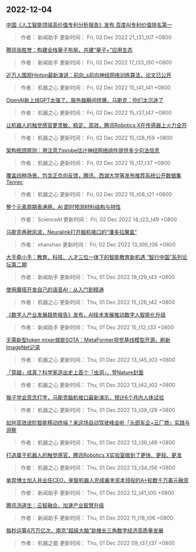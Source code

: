 
## 2022-12-04

 [中国《人工智能领域高价值专利分析报告》发布 百度AI专利价值排名第一](https://www.jiqizhixin.com/articles/2022-12-02-12)

> 作者： 新闻助手  更新时间： Fri, 02 Dec 2022 21_t31_t07 +0800

 [腾讯张胜誉：构建全栈量子布局，共建“量子+”应用生态](https://www.jiqizhixin.com/articles/2022-12-02-11)

> 作者： 新闻助手  更新时间： Fri, 02 Dec 2022 17_t33_t50 +0800

 [近万人围观Hinton最新演讲：前向_s前向神经网络训练算法，论文已公开](https://www.jiqizhixin.com/articles/2022-12-02-9)

> 作者： 机器之心  更新时间： Fri, 02 Dec 2022 15_t41_t41 +0800

 [OpenAI新上线GPT太强了，服务器瞬间挤爆，马斯克：你们太沉迷了](https://www.jiqizhixin.com/articles/2022-12-02-8)

> 作者： 机器之心  更新时间： Fri, 02 Dec 2022 15_t37_t47 +0800

 [让机器人的触觉感官更灵敏、稳定、高效，腾讯Robotics X在传感器上火力全开](https://www.jiqizhixin.com/articles/2022-12-02-7)

> 作者： 机器之心  更新时间： Fri, 02 Dec 2022 15_t28_t59 +0800

 [架构瓶颈原则：用注意力probe估计神经网络组件提供多少句法信息](https://www.jiqizhixin.com/articles/2022-12-02-6)

> 作者： 机器之心  更新时间： Fri, 02 Dec 2022 15_t17_t37 +0800

 [覆盖四种场景、包含正负向反馈，腾讯、西湖大学等发布推荐系统公开数据集Tenrec](https://www.jiqizhixin.com/articles/2022-12-02-5)

> 作者： 机器之心  更新时间： Fri, 02 Dec 2022 15_t08_t21 +0800

 [整个元素周期表通用，AI 即时预测材料结构与特性](https://www.jiqizhixin.com/articles/2022-12-02-2)

> 作者： ScienceAI  更新时间： Fri, 02 Dec 2022 14_t23_t49 +0800

 [马斯克再掀风波，Neuralink打开脑机接口的“潘多拉魔盒”](https://www.jiqizhixin.com/articles/2022-12-02)

> 作者： shanshan  更新时间： Fri, 02 Dec 2022 13_t06_t06 +0800

 [大手牵小手：教育、科技、人才三位一体下的智能教育新机遇   “智行中国”系列论坛第二期](https://www.jiqizhixin.com/articles/2022-12-01-16)

> 作者： 新闻助手  更新时间： Thu, 01 Dec 2022 19_t29_t43 +0800

 [使用魔搭开发自己的语音AI：从入门到精通](https://www.jiqizhixin.com/articles/2022-12-01-12)

> 作者： 机器之心  更新时间： Thu, 01 Dec 2022 15_t26_t42 +0800

 [《数字人产业发展趋势报告》发布，AI技术发展推动数字人智能化升级](https://www.jiqizhixin.com/articles/2022-12-01-11)

> 作者： 新闻助手  更新时间： Thu, 01 Dec 2022 15_t12_t33 +0800

 [无需新型token mixer就能SOTA：MetaFormer视觉基线模型开源，刷新ImageNet记录](https://www.jiqizhixin.com/articles/2022-12-01-9)

> 作者： 机器之心  更新时间： Thu, 01 Dec 2022 13_t45_t03 +0800

 [「穿越」成真？科学家造出史上首个「虫洞」，登Nature封面](https://www.jiqizhixin.com/articles/2022-12-01-8)

> 作者： 机器之心  更新时间： Thu, 01 Dec 2022 13_t42_t02 +0800

 [猴子学会意念打字，马斯克脑机接口最新演示，预计6个月内人体试验](https://www.jiqizhixin.com/articles/2022-12-01-7)

> 作者： 机器之心  更新时间： Thu, 01 Dec 2022 13_t38_t29 +0800

 [如何高效进阶智能移动终端？来这场自动驾驶峰会听「头部车企+云厂商」实践与洞察](https://www.jiqizhixin.com/articles/2022-12-01-6)

> 作者： 机器之心  更新时间： Thu, 01 Dec 2022 13_t36_t49 +0800

 [打造属于机器人的触觉感官，腾讯Robotics X实验室做到了更快、更轻、更准](https://www.jiqizhixin.com/articles/2022-12-01-5)

> 作者： 机器之心  更新时间： Thu, 01 Dec 2022 13_t34_t56 +0800

 [单羿博士加入并出任CEO，鉴智机器人完成襄禾资本领投的A+轮数千万美元融资](https://www.jiqizhixin.com/articles/2022-12-01-10)

> 作者： 新闻助手  更新时间： Thu, 01 Dec 2022 12_t41_t00 +0800

 [腾讯汤道生：云智融合，加速产业智慧升级](https://www.jiqizhixin.com/articles/2022-12-01-4)

> 作者： 新闻助手  更新时间： Thu, 01 Dec 2022 11_t18_t06 +0800

 [每秒运算4万万亿次，南京“超级大脑”助推长三角数字经济高质量发展](https://www.jiqizhixin.com/articles/2022-12-01-3)

> 作者： 机器之能  更新时间： Thu, 01 Dec 2022 09_t37_t37 +0800
